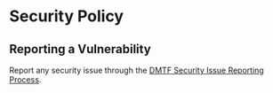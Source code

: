 # Security Policy

## Reporting a Vulnerability

Report any security issue through the [DMTF Security Issue Reporting Process](https://www.dmtf.org/securityissuereporting).
